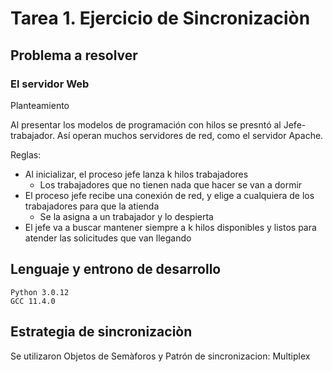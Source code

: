 # Tarea 1. Ejercicio de Sincronizaciòn

## Problema a resolver
### El servidor Web

Planteamiento

Al presentar los modelos de programación con hilos se presntó al Jefe-trabajador.
Así operan muchos servidores de red, como el servidor Apache.

Reglas:
- Al inicializar, el proceso jefe lanza k hilos trabajadores
   - Los trabajadores que no tienen nada que hacer se van a dormir
- El proceso jefe recibe una conexión de red, y elige a cualquiera de los trabajadores para que la atienda
   - Se la asigna a un trabajador y lo despierta
- El jefe va a buscar mantener siempre a k hilos disponibles y listos para atender las solicitudes que van llegando


## Lenguaje y entrono de desarrollo

	Python 3.0.12
	GCC 11.4.0

## Estrategia de sincronizaciòn

Se utilizaron Objetos de Semàforos
y Patrón de sincronizacion: Multiplex